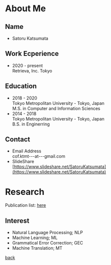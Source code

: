 # About Me
## Name
- Satoru Katsumata

## Work Ecperience
- 2020 - present  
Retrieva, Inc. Tokyo

## Education
- 2018 - 2020  
Tokyo Metropolitan University - Tokyo, Japan  
M.S. in Computer and Information Sciences
- 2014 - 2018  
Tokyo Metropolitan University - Tokyo, Japan  
B.S. in Enginerring

## Contact
- Email Address  
cof.ktmt---at---gmail.com
- SlideShare  
[https://www.slideshare.net/SatoruKatsumata](https://www.slideshare.net/SatoruKatsumata)

# Research
Publication list: [here](./pub.html)

## Interest
- Natural Language Processing; NLP
- Machine Learning; ML
- Grammatical Error Correction; GEC
- Machine Translation; MT

[back](./)
